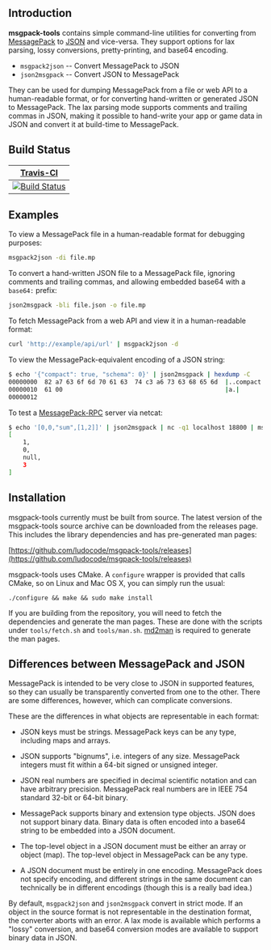 
## Introduction

**msgpack-tools** contains simple command-line utilities for converting from [MessagePack](http://msgpack.org/) to [JSON](http://json.org/) and vice-versa. They support options for lax parsing, lossy conversions, pretty-printing, and base64 encoding.

- `msgpack2json` -- Convert MessagePack to JSON
- `json2msgpack` -- Convert JSON to MessagePack

They can be used for dumping MessagePack from a file or web API to a human-readable format, or for converting hand-written or generated JSON to MessagePack. The lax parsing mode supports comments and trailing commas in JSON, making it possible to hand-write your app or game data in JSON and convert it at build-time to MessagePack.

## Build Status

| [Travis-CI](https://travis-ci.org/) |
| :-------: |
| [![Build Status](https://travis-ci.org/ludocode/msgpack-tools.svg?branch=master)](https://travis-ci.org/ludocode/msgpack-tools/branches) |

## Examples

To view a MessagePack file in a human-readable format for debugging purposes:

```bash
msgpack2json -di file.mp
```

To convert a hand-written JSON file to a MessagePack file, ignoring comments and trailing commas, and allowing embedded base64 with a `base64:` prefix:

```bash
json2msgpack -bli file.json -o file.mp
```

To fetch MessagePack from a web API and view it in a human-readable format:

```bash
curl 'http://example/api/url' | msgpack2json -d
```

To view the MessagePack-equivalent encoding of a JSON string:

```bash
$ echo '{"compact": true, "schema": 0}' | json2msgpack | hexdump -C
00000000  82 a7 63 6f 6d 70 61 63  74 c3 a6 73 63 68 65 6d  |..compact..schem|
00000010  61 00                                             |a.|
00000012
```

To test a [MessagePack-RPC](https://github.com/msgpack-rpc/msgpack-rpc) server via netcat:

```bash
$ echo '[0,0,"sum",[1,2]]' | json2msgpack | nc -q1 localhost 18800 | msgpack2json -d
[
    1,
    0,
    null,
    3
]
```

## Installation

msgpack-tools currently must be built from source. The latest version of the msgpack-tools source archive can be downloaded from the releases page. This includes the library dependencies and has pre-generated man pages:

[https://github.com/ludocode/msgpack-tools/releases](https://github.com/ludocode/msgpack-tools/releases)

msgpack-tools uses CMake. A `configure` wrapper is provided that calls CMake, so on Linux and Mac OS X, you can simply run the usual:

    ./configure && make && sudo make install

If you are building from the repository, you will need to fetch the dependencies and generate the man pages. These are done with the scripts under `tools/fetch.sh` and `tools/man.sh`. [md2man](https://github.com/sunaku/md2man) is required to generate the man pages.

## Differences between MessagePack and JSON

MessagePack is intended to be very close to JSON in supported features, so they can usually be transparently converted from one to the other. There are some differences, however, which can complicate conversions.

These are the differences in what objects are representable in each format:

- JSON keys must be strings. MessagePack keys can be any type, including maps and arrays.

- JSON supports "bignums", i.e. integers of any size. MessagePack integers must fit within a 64-bit signed or unsigned integer.

- JSON real numbers are specified in decimal scientific notation and can have arbitrary precision. MessagePack real numbers are in IEEE 754 standard 32-bit or 64-bit binary.

- MessagePack supports binary and extension type objects. JSON does not support binary data. Binary data is often encoded into a base64 string to be embedded into a JSON document.

- The top-level object in a JSON document must be either an array or object (map). The top-level object in MessagePack can be any type.

- A JSON document must be entirely in one encoding. MessagePack does not specify encoding, and different strings in the same document can technically be in different encodings (though this is a really bad idea.)

By default, `msgpack2json` and `json2msgpack` convert in strict mode. If an object in the source format is not representable in the destination format, the converter aborts with an error. A lax mode is available which performs a "lossy" conversion, and base64 conversion modes are available to support binary data in JSON.
